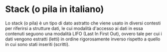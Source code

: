 # Stack (o pila in italiano)

Lo stack (o pila) è un tipo di dato astratto che viene usato in diversi contesti 
per riferirsi a strutture dati, le cui modalità d'accesso ai dati in essa contenuti
 seguono una modalità LIFO (Last In First Out), ovvero tale per cui i dati
 vengono estratti (letti) in ordine rigorosamente inverso rispetto a quello in cui sono stati inseriti (scritti).